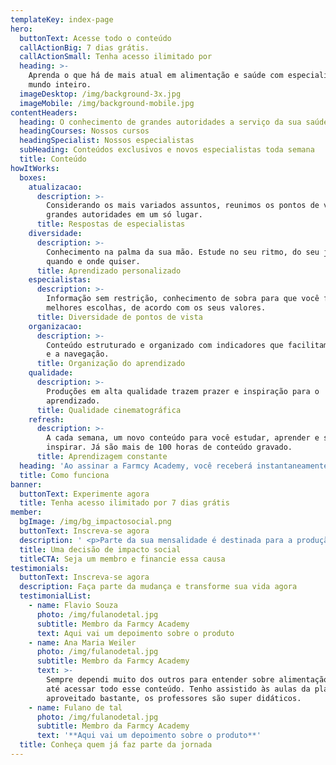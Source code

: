 ```yaml
---
templateKey: index-page
hero:
  buttonText: Acesse todo o conteúdo
  callActionBig: 7 dias grátis.
  callActionSmall: Tenha acesso ilimitado por
  heading: >-
    Aprenda o que há de mais atual em alimentação e saúde com especialistas do
    mundo inteiro.
  imageDesktop: /img/background-3x.jpg
  imageMobile: /img/background-mobile.jpg
contentHeaders:
  heading: O conhecimento de grandes autoridades a serviço da sua saúde
  headingCourses: Nossos cursos
  headingSpecialist: Nossos especialistas
  subHeading: Conteúdos exclusivos e novos especialistas toda semana
  title: Conteúdo
howItWorks:
  boxes:
    atualizacao:
      description: >-
        Considerando os mais variados assuntos, reunimos os pontos de vista de
        grandes autoridades em um só lugar.
      title: Respostas de especialistas
    diversidade:
      description: >-
        Conhecimento na palma da sua mão. Estude no seu ritmo, do seu jeito,
        quando e onde quiser.
      title: Aprendizado personalizado
    especialistas:
      description: >-
        Informação sem restrição, conhecimento de sobra para que você faça suas
        melhores escolhas, de acordo com os seus valores.
      title: Diversidade de pontos de vista
    organizacao:
      description: >-
        Conteúdo estruturado e organizado com indicadores que facilitam o estudo
        e a navegação.
      title: Organização do aprendizado
    qualidade:
      description: >-
        Produções em alta qualidade trazem prazer e inspiração para o
        aprendizado.
      title: Qualidade cinematográfica
    refresh:
      description: >-
        A cada semana, um novo conteúdo para você estudar, aprender e se
        inspirar. Já são mais de 100 horas de conteúdo gravado.
      title: Aprendizagem constante
  heading: 'Ao assinar a Farmcy Academy, você receberá instantaneamente:'
  title: Como funciona
banner:
  buttonText: Experimente agora
  title: Tenha acesso ilimitado por 7 dias grátis
member:
  bgImage: /img/bg_impactosocial.png
  buttonText: Inscreva-se agora
  description: ' <p>Parte da sua mensalidade é destinada para a produção de uma série totalmente gratuita, que tem a missão de levar conhecimento e informação sobre alimentação e saúde para todos os brasileiros.</p><p>Além de melhorar a sua qualidade de vida, você possibilita que muitas outras pessoas também adquiram conhecimento para transformar suas vidas.</p><p>Até agora, já são mais de 50 mil pessoas impactadas.</p>'
  title: Uma decisão de impacto social
  titleCTA: Seja um membro e financie essa causa
testimonials:
  buttonText: Inscreva-se agora
  description: Faça parte da mudança e transforme sua vida agora
  testimonialList:
    - name: Flavio Souza
      photo: /img/fulanodetal.jpg
      subtitle: Membro da Farmcy Academy
      text: Aqui vai um depoimento sobre o produto
    - name: Ana Maria Weiler
      photo: /img/fulanodetal.jpg
      subtitle: Membro da Farmcy Academy
      text: >-
        Sempre dependi muito dos outros para entender sobre alimentação e saúde,
        até acessar todo esse conteúdo. Tenho assistido às aulas da plataforma e
        aproveitado bastante, os professores são super didáticos.
    - name: Fulano de tal
      photo: /img/fulanodetal.jpg
      subtitle: Membro da Farmcy Academy
      text: '**Aqui vai um depoimento sobre o produto**'
  title: Conheça quem já faz parte da jornada
---
```


